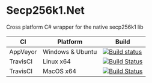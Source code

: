 # Secp256k1.Net
Cross platform C# wrapper for the native secp256k1 lib




| CI | Platform | Build |
|----|----------|-------|
| AppVeyor | Windows & Ubuntu | [![Build status](https://ci.appveyor.com/api/projects/status/xie0vfacac9xclmo/branch/master?svg=true)](https://ci.appveyor.com/project/hosho/secp256k1-net/branch/master) |
| TravisCI | Linux x64 | [![Build Status](https://badges.herokuapp.com/travis/hosho/Secp256k1.Net?env=OS=linux_x64&label=build)](https://travis-ci.org/hosho/Secp256k1.Net) |
| TravisCI | MacOS x64 | [![Build Status](https://badges.herokuapp.com/travis/hosho/Secp256k1.Net?env=OS=macos_x64&label=build)](https://travis-ci.org/hosho/Secp256k1.Net) |